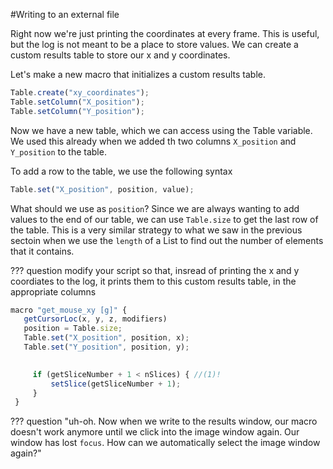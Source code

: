 #Writing to an external file

Right now we're just printing the coordinates at every frame. This is useful, but the log is not meant to be a place to store values. We can create a custom results table to store our x and y coordinates.


Let's make a new macro that initializes a custom results table.

```javascript
Table.create("xy_coordinates");
Table.setColumn("X_position");
Table.setColumn("Y_position");
```

Now we have a new table, which we can access using the Table variable. We used this already when we added th two columns `X_position` and `Y_position` to the table.

To add a row to the table, we use the following syntax

```javascript
Table.set("X_position", position, value);
```

What should we use as `position`? Since we are always wanting to add values to the end of our table, we can use `Table.size` to get the last row of the table. This is a very similar strategy to what we saw in the previous sectoin when we use the `length` of a List to find out the number of elements that it contains.

??? question modify your script so that, insread of printing the x and y coordiates to the log, it prints them to this custom results table, in the appropriate columns
   ```javascript
   macro "get_mouse_xy [g]" {
      getCursorLoc(x, y, z, modifiers)
      position = Table.size;
      Table.set("X_position", position, x);
      Table.set("Y_position", position, y);

         
        if (getSliceNumber + 1 < nSlices) { //(1)!
            setSlice(getSliceNumber + 1); 
        }
    }
   ```

??? question "uh-oh. Now when we write to the results window, our macro doesn't work anymore until we click into the image window again. Our window has lost `focus`. How can we automatically select the image window again?"
